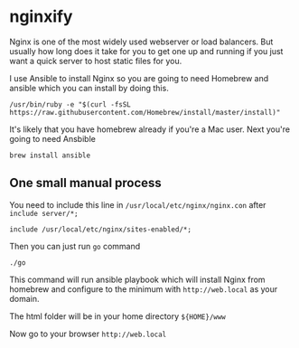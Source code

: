 # nginxify

Nginx is one of the most widely used webserver or load balancers. But usually how long does it take for you to get one up and running if you just want a quick server to host static files for you. 

I use Ansible to install Nginx so you are going to need Homebrew and ansible which you can install by doing this. 

```
/usr/bin/ruby -e "$(curl -fsSL https://raw.githubusercontent.com/Homebrew/install/master/install)"
```

It's likely that you have homebrew already if you're a Mac user. Next you're going to need Ansbible

```
brew install ansible
```

## One small manual process

You need to include this line in `/usr/local/etc/nginx/nginx.con` after `include server/*;`

```
include /usr/local/etc/nginx/sites-enabled/*;
```

Then you can just run `go` command

```
./go
```

This command will run ansible playbook which will install Nginx from homebrew and configure to the minimum with `http://web.local` as your domain. 

The html folder will be in your home directory `${HOME}/www`

Now go to your browser `http://web.local`
